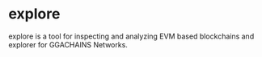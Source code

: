 # explore
explore is a tool for inspecting and analyzing EVM based blockchains and explorer for GGACHAINS Networks.
